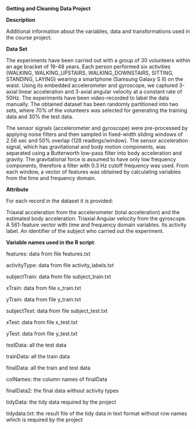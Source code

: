 **Getting and Cleaning Data Project**

**Description**

Additional information about the variables, data and transformations used in the course project.

**Data Set**

The experiments have been carried out with a group of 30 volunteers within an age bracket of 19-48 years. Each person performed six activities (WALKING, WALKING_UPSTAIRS, WALKING_DOWNSTAIRS, SITTING, STANDING, LAYING) wearing a smartphone (Samsung Galaxy S II) on the waist. Using its embedded accelerometer and gyroscope, we captured 3-axial linear acceleration and 3-axial angular velocity at a constant rate of 50Hz. The experiments have been video-recorded to label the data manually. The obtained dataset has been randomly partitioned into two sets, where 70% of the volunteers was selected for generating the training data and 30% the test data.

The sensor signals (accelerometer and gyroscope) were pre-processed by applying noise filters and then sampled in fixed-width sliding windows of 2.56 sec and 50% overlap (128 readings/window). The sensor acceleration signal, which has gravitational and body motion components, was separated using a Butterworth low-pass filter into body acceleration and gravity. The gravitational force is assumed to have only low frequency components, therefore a filter with 0.3 Hz cutoff frequency was used. From each window, a vector of features was obtained by calculating variables from the time and frequency domain.

**Attribute**

For each record in the dataset it is provided:

Triaxial acceleration from the accelerometer (total acceleration) and the estimated body acceleration.
Triaxial Angular velocity from the gyroscope.
A 561-feature vector with time and frequency domain variables.
Its activity label.
An identifier of the subject who carried out the experiment.

**Variable names used in the R script**:

   features:   data from file features.txt
   
   activityType: data from file activity_labels.txt
   
   subjectTrain: data from file subject_train.txt
   
   xTrain: data from file x_train.txt
   
   yTrain: data from file y_train.txt
   
   subjectTest: data from file subject_test.txt
   
   xTest: data from file x_test.txt
   
   yTest: data from file  y_test.txt
   
   testData: all  the test data
   
   trainData: all the train data
   
   finalData: all the train and test data
   
   colNames: the column names of finalData
   
   finalData2: the final data without activity types
   
   tidyData: the tidy data required by the project
   
   tidydata.txt: the result file of the tidy data in text format without row names which is required by the project 

